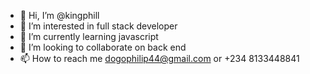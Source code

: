 - 👋 Hi, I’m @kingphill
- 👀 I’m interested in full stack developer
- 🌱 I’m currently learning javascript
- 💞️ I’m looking to collaborate on back end
- 📫 How to reach me dogophilip44@gmail.com or +234 8133448841

<!---
kingphill/kingphill is a ✨ special ✨ repository because its `README.md` (this file) appears on your GitHub profile.
You can click the Preview link to take a look at your changes.
--->
